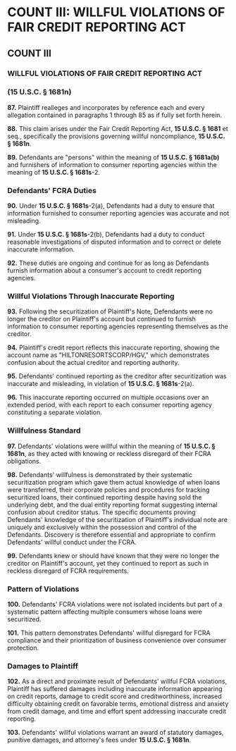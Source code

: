 # COUNT III: WILLFUL VIOLATIONS OF FAIR CREDIT REPORTING ACT

## COUNT III
### WILLFUL VIOLATIONS OF FAIR CREDIT REPORTING ACT
### (**15 U.S.C. § 1681n**)

**87.** Plaintiff realleges and incorporates by reference each and every allegation contained in paragraphs 1 through 85
as if fully set forth herein.

**88.** This claim arises under the Fair Credit Reporting Act, **15 U.S.C.
§ 1681** et seq., specifically the provisions governing willful noncompliance, **15 U.S.C. § 1681n**.

**89.** Defendants are "persons" within the meaning of **15 U.S.C.
§ 1681a(b)** and furnishers of information to consumer reporting agencies within the meaning of **15 U.S.C. § 1681s**-2.

### Defendants' FCRA Duties

**90.** Under **15 U.S.C.
§ 1681s**-2(a), Defendants had a duty to ensure that information furnished to consumer reporting agencies was accurate and not misleading.

**91.** Under **15 U.S.C.
§ 1681s**-2(b), Defendants had a duty to conduct reasonable investigations of disputed information and to correct or delete inaccurate information.

**92.** These duties are ongoing and continue for as long as Defendants furnish information about a consumer's account
to credit reporting agencies.

### Willful Violations Through Inaccurate Reporting

**93.** Following the securitization of Plaintiff's Note, Defendants were no longer the creditor on Plaintiff's account
but continued to furnish information to consumer reporting agencies representing themselves as the creditor.

**94.** Plaintiff's credit report reflects this inaccurate reporting, showing the account name as
"HILTONRESORTSCORP/HGV," which demonstrates confusion about the actual creditor and reporting authority.

**95.** Defendants' continued reporting as the creditor after securitization was inaccurate and misleading, in violation of **15 U.S.C.
§ 1681s**-2(a).

**96.** This inaccurate reporting occurred on multiple occasions over an extended period, with each report to each
consumer reporting agency constituting a separate violation.

### Willfulness Standard

**97.** Defendants' violations were willful within the meaning of **15 U.S.C.
§ 1681n**, as they acted with knowing or reckless disregard of their FCRA obligations.

**98.** Defendants' willfulness is demonstrated by their systematic securitization program which gave them actual knowledge of when loans were transferred, their corporate policies and procedures for tracking securitized loans, their continued reporting despite having sold the underlying debt, and the dual entity reporting format suggesting internal confusion about creditor status.
The specific documents proving Defendants' knowledge of the securitization of Plaintiff's individual note are uniquely and exclusively within the possession and control of the Defendants.
Discovery is therefore essential and appropriate to confirm Defendants' willful conduct under the FCRA.

**99.** Defendants knew or should have known that they were no longer the creditor on Plaintiff's account, yet they
continued to report as such in reckless disregard of FCRA requirements.

### Pattern of Violations

**100.** Defendants' FCRA violations were not isolated incidents but part of a systematic pattern affecting multiple
consumers whose loans were securitized.

**101.** This pattern demonstrates Defendants' willful disregard for FCRA compliance and their prioritization of
business convenience over consumer protection.

### Damages to Plaintiff

**102.** As a direct and proximate result of Defendants' willful FCRA violations, Plaintiff has suffered damages
including inaccurate information appearing on credit reports, damage to credit score and creditworthiness, increased
difficulty obtaining credit on favorable terms, emotional distress and anxiety from credit damage, and time and effort
spent addressing inaccurate credit reporting.

**103.** Defendants' willful violations warrant an award of statutory damages, punitive damages, and attorney's fees under **15 U.S.C.
§ 1681n**.


